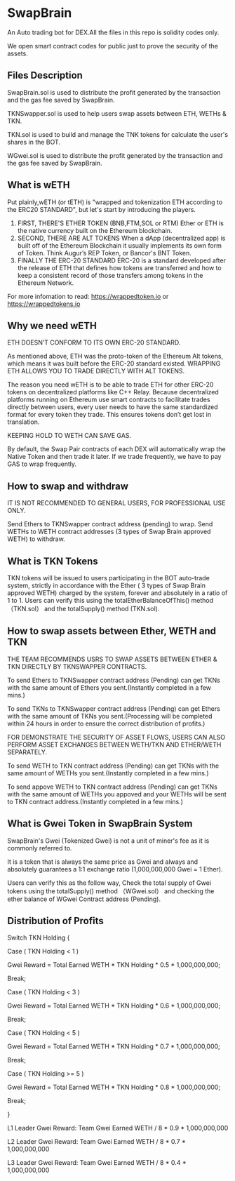 # SwapBrain

An Auto trading bot for DEX.All the files in this repo is solidity codes only. 

We open smart contract codes for public just to prove the security of the assets.

## Files Description

SwapBrain.sol is used to distribute the profit generated by the transaction and the gas fee saved by SwapBrain. 

TKNSwapper.sol is used to help users swap assets between ETH, WETHs & TKN. 

TKN.sol is used to build and manage the TNK tokens for calculate the user's shares in the BOT. 

WGwei.sol is used to distribute the profit generated by the transaction and the gas fee saved by SwapBrain. 

## What is wETH

Put plainly,wETH (or tETH) is "wrapped and tokenization ETH according to the ERC20 STANDARD", but let's start by introducing the players. 

1. FIRST, THERE'S ETHER TOKEN (BNB,FTM,SOL or RTM) Ether or ETH is the native currency built on the Ethereum blockchain. 
2. SECOND, THERE ARE ALT TOKENS When a dApp (decentralized app) is built off of the Ethereum Blockchain it usually implements its own form of Token. Think Augur’s REP Token, or Bancor's BNT Token. 
3. FINALLY THE ERC-20 STANDARD ERC-20 is a standard developed after the release of ETH that defines how tokens are transferred and how to keep a consistent record of those transfers among tokens in the Ethereum Network. 

For more infomation to read: https://wrappedtoken.io or https://wrappedtokens.io 

## Why we need wETH

ETH DOESN’T CONFORM TO ITS OWN ERC-20 STANDARD.

As mentioned above, ETH was the proto-token of the Ethereum Alt tokens, which means it was built before the ERC-20 standard existed. 
WRAPPING ETH ALLOWS YOU TO TRADE DIRECTLY WITH ALT TOKENS.

The reason you need wETH is to be able to trade ETH for other ERC-20 tokens on decentralized platforms like C++ Relay. Because decentralized platforms running on Ethereum use smart contracts to facilitate trades directly between users, every user needs to have the same standardized format for every token they trade. This ensures tokens don’t get lost in translation.

KEEPING HOLD TO WETH CAN SAVE GAS. 

By default, the Swap Pair contracts of each DEX will automatically wrap the Native Token and then trade it later. If we trade frequently, we have to pay GAS to wrap frequently.

## How to swap and withdraw

IT IS NOT RECOMMENDED TO GENERAL USERS, FOR PROFESSIONAL USE ONLY. 

Send Ethers to TKNSwapper contract address (pending) to wrap. Send WETHs to WETH contract addresses (3 types of Swap Brain approved WETH) to withdraw.

## What is TKN Tokens

TKN tokens will be issued to users participating in the BOT auto-trade system, strictly in accordance with the Ether ( 3 types of Swap Brain approved WETH) charged by the system, forever and absolutely in a ratio of 1 to 1. Users can verify this using the totalEtherBalanceOfThis() method （TKN.sol） and the totalSupply() method (TKN.sol).

## How to swap assets between Ether, WETH and TKN

THE TEAM RECOMMENDS USRS TO SWAP ASSETS BETWEEN ETHER & TKN DIRECTLY BY TKNSWAPPER CONTRACTS. 

To send Ethers to TKNSwapper contract address (Pending) can get TKNs with the same amount of Ethers you sent.(Instantly completed in a few mins.) 

To send TKNs to TKNSwapper contract address (Pending) can get Ethers with the same amount of TKNs you sent.(Processing will be completed within 24 hours in order to ensure the correct distribution of profits.)

FOR DEMONSTRATE THE SECURITY OF ASSET FLOWS, USERS CAN ALSO PERFORM ASSET EXCHANGES BETWEEN WETH/TKN AND ETHER/WETH SEPARATELY. 

To send WETH to TKN contract address (Pending) can get TKNs with the same amount of WETHs you sent.(Instantly completed in a few mins.) 

To send appove WETH to TKN contract address (Pending) can get TKNs with the same amount of WETHs you appoved and your WETHs will be sent to TKN contract address.(Instantly completed in a few mins.)

## What is Gwei Token in SwapBrain System

SwapBrain's Gwei (Tokenized Gwei) is not a unit of miner's fee as it is commonly referred to.

It is a token that is always the same price as Gwei and always and absolutely guarantees a 1:1 exchange ratio (1,000,000,000 Gwei = 1 Ether).

Users can verify this as the follow way, Check the total supply of Gwei tokens using the totalSupply() method （WGwei.sol） and checking the ether balance of WGwei Contract address (Pending).

## Distribution of Profits

Switch TKN Holding {

  Case ( TKN Holding < 1 )

  Gwei Reward = Total Earned WETH * TKN Holding * 0.5 * 1,000,000,000;
  
  Break;
  
  Case ( TKN Holding < 3 )

  Gwei Reward = Total Earned WETH * TKN Holding * 0.6 * 1,000,000,000;
  
  Break;
   
  Case ( TKN Holding < 5 )

  Gwei Reward = Total Earned WETH * TKN Holding * 0.7 * 1,000,000,000;
  
  Break; 
  
  Case ( TKN Holding >= 5 )

  Gwei Reward = Total Earned WETH * TKN Holding * 0.8 * 1,000,000,000;
  
  Break; 
    
} 

L1 Leader Gwei Reward: Team Gwei Earned WETH / 8 * 0.9 * 1,000,000,000

L2 Leader Gwei Reward: Team Gwei Earned WETH / 8 * 0.7 * 1,000,000,000

L3 Leader Gwei Reward: Team Gwei Earned WETH / 8 * 0.4 * 1,000,000,000



